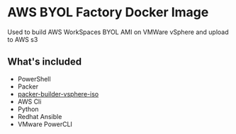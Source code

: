 # AWS BYOL Factory Docker Image
Used to build AWS WorkSpaces BYOL AMI on VMWare vSphere and upload to AWS s3

## What's included
* PowerShell
* Packer
* [packer-builder-vsphere-iso](https://github.com/jetbrains-infra/packer-builder-vsphere)
* AWS Cli
* Python
* Redhat Ansible
* VMware PowerCLI
